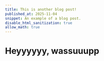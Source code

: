 ```yaml
---
title: This is another blog post!
published_at: 2025-11-04
snippet: An example of a blog post.
disable_html_sanitization: true
allow_math: true
---
```


# Heyyyyyy, wassuuupp


